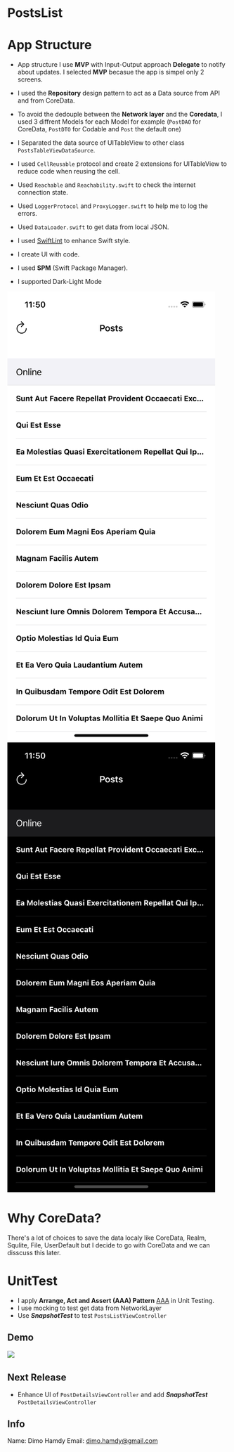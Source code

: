 # PostsList

# App Structure

* App structure I use **MVP** with Input-Output approach **Delegate** to notify about updates. I selected **MVP** becasue the app is simpel only 2 screens.

* I used the **Repository** design pattern to act as a Data source from API and from CoreData.

* To avoid the dedouple between the **Network layer** and the **Coredata**, I used 3 diffrent Models for each Model for example (`PostDAO` for CoreData, `PostDTO` for Codable and `Post` the default one)

* I Separated the data source of UITableView to other class `PostsTableViewDataSource`.

* I used `CellReusable` protocol and create 2 extensions for UITableView to reduce code when reusing the cell.

* Used `Reachable` and `Reachability.swift` to check the internet connection state.

* Used `LoggerProtocol` and `ProxyLogger.swift` to help me to log the errors.

* Used `DataLoader.swift` to get data from local JSON.

* I used [SwiftLint](https://github.com/realm/SwiftLint) to enhance Swift style.

* I create UI with code.

* I used **SPM** (Swift Package Manager).

* I supported Dark-Light Mode

![](ScreenShots/Screen1.png)
![](ScreenShots/Screen2.png)


# Why CoreData?
There's a lot of choices to save the data localy like CoreData, Realm, Squlite, File, UserDefault but I decide to go with CoreData and we can disscuss this later.


# UnitTest
* I apply  **Arrange, Act and Assert (AAA) Pattern** [AAA](https://medium.com/@pjbgf/title-testing-code-ocd-and-the-aaa-pattern-df453975ab80) in Unit Testing.
* I use mocking to test get data from  NetworkLayer
* Use ***SnapshotTest*** to test `PostsListViewController`
 
## Demo
![](Demo.gif)

## Next Release
* Enhance UI of `PostDetailsViewController` and add  ***SnapshotTest***  `PostDetailsViewController`

## Info

Name: Dimo Hamdy
Email: dimo.hamdy@gmail.com
